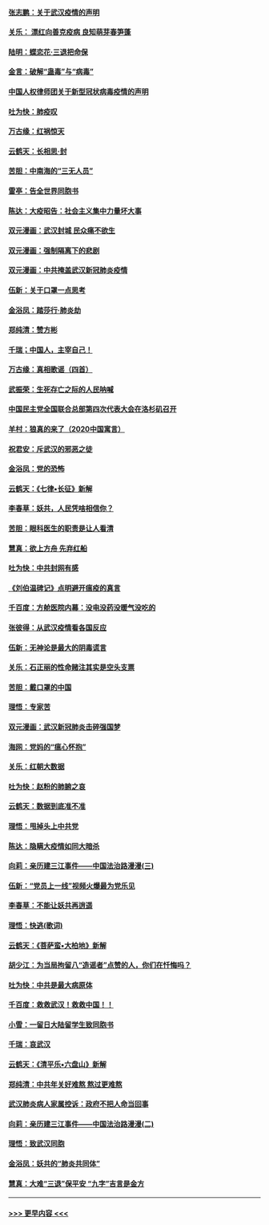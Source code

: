 #### [张志鹏：关于武汉疫情的声明](../pages/nsc993/n11867182.md?t=02141111) 
#### [关乐： 漂红向善克疫病 良知萌芽春笋蓬](../pages/nsc993/n11865710.md?t=02141111) 
#### [陆明：蝶恋花‧三退把命保](../pages/nsc993/n11865673.md?t=02141111) 
#### [金言：破解“蛊毒”与“病毒”](../pages/nsc993/n11864103.md?t=02141111) 
#### [中国人权律师团关于新型冠状病毒疫情的声明](../pages/nsc993/n11864249.md?t=02141111) 
#### [吐为快：肺疫叹](../pages/nsc993/n11864027.md?t=02141111) 
#### [万古缘：红祸惊天](../pages/nsc993/n11864079.md?t=02141111) 
#### [云鹤天：长相思‧封](../pages/nsc993/n11864006.md?t=02141111) 
#### [苦胆：中南海的“三无人员”](../pages/nsc993/n11862997.md?t=02141111) 
#### [雷亭：告全世界同胞书](../pages/nsc993/n11862572.md?t=02141111) 
#### [陈达：大疫昭告：社会主义集中力量坏大事](../pages/nsc993/n11859419.md?t=02141111) 
#### [双元漫画：武汉封城 民众痛不欲生](../pages/nsc993/n11859287.md?t=02141111) 
#### [双元漫画：强制隔离下的悲剧](../pages/nsc993/n11859244.md?t=02141111) 
#### [双元漫画：中共掩盖武汉新冠肺炎疫情](../pages/nsc993/n11858249.md?t=02141111) 
#### [伍新：关于口罩一点思考](../pages/nsc993/n11859195.md?t=02141111) 
#### [金浴凤：踏莎行‧肺炎劫](../pages/nsc993/n11858227.md?t=02141111) 
#### [郑纯清：赞方彬](../pages/nsc993/n11856803.md?t=02141111) 
#### [千瑞；中国人，主宰自己！](../pages/nsc993/n11856793.md?t=02141111) 
#### [万古缘：真相歌谣（四首）](../pages/nsc993/n11856263.md?t=02141111) 
#### [武振荣：生死存亡之际的人民呐喊](../pages/nsc993/n11856256.md?t=02141111) 
#### [中国民主党全国联合总部第四次代表大会在洛杉矶召开](../pages/nsc993/n11856344.md?t=02141111) 
#### [羊村：狼真的来了（2020中国寓言）](../pages/nsc993/n11856229.md?t=02141111) 
#### [祝君安：斥武汉的邪恶之徒](../pages/nsc993/n11855861.md?t=02141111) 
#### [金浴凤：党的恐怖](../pages/nsc993/n11855849.md?t=02141111) 
#### [云鹤天：《七律▪长征》新解](../pages/nsc993/n11855479.md?t=02141111) 
#### [李春草：妖共，人民凭啥相信你？](../pages/nsc993/n11855196.md?t=02141111) 
#### [苦胆：眼科医生的职责是让人看清](../pages/nsc993/n11853840.md?t=02141111) 
#### [慧真：欲上方舟 先弃红船](../pages/nsc993/n11853483.md?t=02141111) 
#### [吐为快：中共封网有感](../pages/nsc993/n11852575.md?t=02141111) 
#### [《刘伯温碑记》点明避开瘟疫的真言](../pages/nsc993/n11852128.md?t=02141111) 
#### [千百度：方舱医院内幕：没电没药没暖气没吃的](../pages/nsc993/n11850211.md?t=02141111) 
#### [张彼得：从武汉疫情看各国反应](../pages/nsc993/n11850102.md?t=02141111) 
#### [伍新：无神论是最大的阴毒谎言](../pages/nsc993/n11846129.md?t=02141111) 
#### [关乐：石正丽的性命赌注其实是空头支票](../pages/nsc993/n11846109.md?t=02141111) 
#### [苦胆：戴口罩的中国](../pages/nsc993/n11845576.md?t=02141111) 
#### [理悟：专家苦](../pages/nsc993/n11845564.md?t=02141111) 
#### [双元漫画：武汉新冠肺炎击碎强国梦](../pages/nsc993/n11843320.md?t=02141111) 
#### [海网：党妈的“瘟心怀抱”](../pages/nsc993/n11840740.md?t=02141111) 
#### [关乐：红朝大数据](../pages/nsc993/n11840675.md?t=02141111) 
#### [吐为快：赵粉的肺腑之哀](../pages/nsc993/n11840618.md?t=02141111) 
#### [云鹤天：数据到底准不准](../pages/nsc993/n11840325.md?t=02141111) 
#### [理悟：甩掉头上中共党](../pages/nsc993/n11838826.md?t=02141111) 
#### [陈达：隐瞒大疫情如同大暗杀](../pages/nsc993/n11838771.md?t=02141111) 
#### [向莉：亲历建三江事件——中国法治路漫漫(三)](../pages/nsc993/n11831825.md?t=02141111) 
#### [伍新：“党员上一线”视频火爆最为党乐见](../pages/nsc993/n11838200.md?t=02141111) 
#### [李春草：不能让妖共再逍遥](../pages/nsc993/n11838102.md?t=02141111) 
#### [理悟：快逃(歌词)](../pages/nsc993/n11838083.md?t=02141111) 
#### [云鹤天：《菩萨蛮▪大柏地》新解](../pages/nsc993/n11838059.md?t=02141111) 
#### [胡少江：为当局拘留八“造谣者”点赞的人，你们在忏悔吗？](../pages/nsc993/n11836801.md?t=02141111) 
#### [吐为快：中共是最大病原体](../pages/nsc993/n11836748.md?t=02141111) 
#### [千百度：救救武汉！救救中国！！](../pages/nsc993/n11836145.md?t=02141111) 
#### [小雪：一留日大陆留学生致同胞书](../pages/nsc993/n11834624.md?t=02141111) 
#### [千瑞：哀武汉](../pages/nsc993/n11833647.md?t=02141111) 
#### [云鹤天：《清平乐▪六盘山》新解](../pages/nsc993/n11833611.md?t=02141111) 
#### [郑纯清：中共年关好难熬 熬过更难熬](../pages/nsc993/n11833489.md?t=02141111) 
#### [武汉肺炎病人家属控诉：政府不把人命当回事](../pages/nsc993/n11833205.md?t=02141111) 
#### [向莉：亲历建三江事件——中国法治路漫漫(二)](../pages/nsc993/n11829102.md?t=02141111) 
#### [理悟：致武汉同胞](../pages/nsc993/n11831522.md?t=02141111) 
#### [金浴凤：妖共的“肺炎共同体”](../pages/nsc993/n11829448.md?t=02141111) 
#### [慧真：大难“三退”保平安 “九字”吉言是金方](../pages/nsc993/n11829501.md?t=02141111) 

----
#### [ >>> 更早内容 <<< ](../indexes/nsc993-earlier.md)
